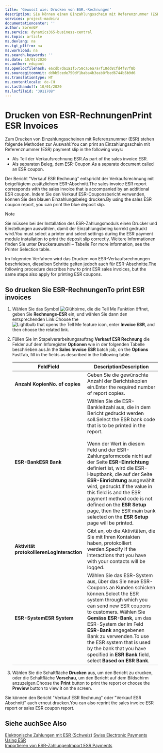 ```yaml
---
title: 'Gewusst wie: Drucken von ESR.-Rechnungen'
description: Sie können einen Einzahlungsschein mit Referenznummer (ESR) auf mehrere Arten drucken.
services: project-madeira
documentationcenter: ''
author: SorenGP
ms.service: dynamics365-business-central
ms.topic: article
ms.devlang: na
ms.tgt_pltfrm: na
ms.workload: na
ms.search.keywords: ''
ms.date: 10/01/2020
ms.author: edupont
ms.openlocfilehash: eacdb7da1a1f5758ca56a7a7f18dd8cfd4f87f8b
ms.sourcegitcommit: ddbb5cede750df1baba4b3eab8fbed6744b5b9d6
ms.translationtype: HT
ms.contentlocale: de-CH
ms.lasthandoff: 10/01/2020
ms.locfileid: "3911708"
---
```

# <a name="print-esr-invoices"></a><span data-ttu-id="4811b-103">Drucken von ESR-Rechnungen</span><span class="sxs-lookup"><span data-stu-id="4811b-103">Print ESR Invoices</span></span>
<span data-ttu-id="4811b-104">Zum Drucken von Einzahlungsscheinen mit Referenznummer (ESR) stehen folgende Methoden zur Auswahl:</span><span class="sxs-lookup"><span data-stu-id="4811b-104">You can print an Einzahlungsschein mit Referenznummer (ESR) payment slip in the following ways:</span></span>  

- <span data-ttu-id="4811b-105">Als Teil der Verkaufsrechnung ESR.</span><span class="sxs-lookup"><span data-stu-id="4811b-105">As part of the sales invoice ESR.</span></span>  
- <span data-ttu-id="4811b-106">Als separaten Beleg, dem ESR-Coupon.</span><span class="sxs-lookup"><span data-stu-id="4811b-106">As a separate document called an ESR coupon.</span></span>  

<span data-ttu-id="4811b-107">Der Bericht "Verkauf ESR Rechnung" entspricht der Verkaufsrechnung mit beigefügtem zusätzlichem ESR-Abschnitt.</span><span class="sxs-lookup"><span data-stu-id="4811b-107">The sales invoice ESR report corresponds with the sales invoice that is accompanied by an additional ESR coupon.</span></span> <span data-ttu-id="4811b-108">Indem Sie den Verkauf ESR-Couponsbericht verwenden, können Sie den blauen Einzahlungsbeleg drucken.</span><span class="sxs-lookup"><span data-stu-id="4811b-108">By using the sales ESR coupon report, you can print the blue deposit slip.</span></span>  

> [!NOTE]  
>  <span data-ttu-id="4811b-109">Sie müssen bei der Installation des ESR-Zahlungsmoduls einen Drucker und Einstellungen auswählen, damit der Einzahlungsbeleg korrekt gedruckt wird.</span><span class="sxs-lookup"><span data-stu-id="4811b-109">You must select a printer and select settings during the ESR payment module installation to print the deposit slip correctly.</span></span> <span data-ttu-id="4811b-110">Weitere Informationen finden Sie unter Druckerauswahl – Tabelle.</span><span class="sxs-lookup"><span data-stu-id="4811b-110">For more information, see the Printer Selection table.</span></span>  

<span data-ttu-id="4811b-111">Im folgenden Verfahren wird das Drucken von ESR-Verkaufsrechnungen beschrieben, dieselben Schritte gelten jedoch auch für ESR-Abschnitte.</span><span class="sxs-lookup"><span data-stu-id="4811b-111">The following procedure describes how to print ESR sales invoices, but the same steps also apply for printing ESR coupons.</span></span>  

## <a name="to-print-esr-invoices"></a><span data-ttu-id="4811b-112">So drucken Sie ESR-Rechnungen</span><span class="sxs-lookup"><span data-stu-id="4811b-112">To print ESR invoices</span></span>  

1.  <span data-ttu-id="4811b-113">Wählen Sie das Symbol ![Glühbirne, die die Tell Me Funktion öffnet](../../media/ui-search/search_small.png "Tell me-Funktion"), geben Sie **Rechnungs-ESR** ein, und wählen Sie dann den entsprechenden Link.</span><span class="sxs-lookup"><span data-stu-id="4811b-113">Choose the ![Lightbulb that opens the Tell Me feature](../../media/ui-search/search_small.png "Tell me what you want to do") icon, enter **Invoice ESR**, and then choose the related link.</span></span>  
2.  <span data-ttu-id="4811b-114">Füllen Sie im Stapelverarbeitungsauftrag **Verkauf ESR Rechnung** die Felder auf dem Inforegister **Optionen** wie in der folgenden Tabelle beschrieben aus.</span><span class="sxs-lookup"><span data-stu-id="4811b-114">In the **Sales Invoice ESR** batch job, on the **Options** FastTab, fill in the fields as described in the following table.</span></span>  

    |<span data-ttu-id="4811b-115">Feld</span><span class="sxs-lookup"><span data-stu-id="4811b-115">Field</span></span>|<span data-ttu-id="4811b-116">Description</span><span class="sxs-lookup"><span data-stu-id="4811b-116">Description</span></span>|  
    |---------------------------------|---------------------------------------|  
    |<span data-ttu-id="4811b-117">**Anzahl Kopien**</span><span class="sxs-lookup"><span data-stu-id="4811b-117">**No. of copies**</span></span>|<span data-ttu-id="4811b-118">Geben Sie die gewünschte Anzahl der Berichtskopien ein.</span><span class="sxs-lookup"><span data-stu-id="4811b-118">Enter the required number of report copies.</span></span>|  
    |<span data-ttu-id="4811b-119">**ESR-Bank**</span><span class="sxs-lookup"><span data-stu-id="4811b-119">**ESR Bank**</span></span>|<span data-ttu-id="4811b-120">Wählen Sie die ESR-Bankleitzahl aus, die in dem Bericht gedruckt werden soll.</span><span class="sxs-lookup"><span data-stu-id="4811b-120">Select the ESR bank code that is to be printed in the report.</span></span><br /><br /> <span data-ttu-id="4811b-121">Wenn der Wert in diesem Feld <Blank> und der ESR-Zahlungsformcode nicht auf der Seite **ESR-Einrichtung** definiert ist, wird die ESR-Hauptbank, die auf der Seite **ESR-Einrichtung** ausgewählt wird, gedruckt.</span><span class="sxs-lookup"><span data-stu-id="4811b-121">If the value in this field is <Blank> and the ESR payment method code is not defined on the **ESR Setup** page, then the ESR main bank selected on the **ESR Setup** page will be printed.</span></span>|  
    |<span data-ttu-id="4811b-122">**Aktivität protokollieren**</span><span class="sxs-lookup"><span data-stu-id="4811b-122">**LogInteraction**</span></span>|<span data-ttu-id="4811b-123">Gibt an, ob die Aktivitäten, die Sie mit Ihren Kontakten haben, protokolliert werden.</span><span class="sxs-lookup"><span data-stu-id="4811b-123">Specify if the interactions that you have with your contacts will be logged.</span></span>|  
    |<span data-ttu-id="4811b-124">**ESR-System**</span><span class="sxs-lookup"><span data-stu-id="4811b-124">**ESR System**</span></span>|<span data-ttu-id="4811b-125">Wählen Sie das ESR-System aus, über das Sie neue ESR-Coupons an Kunden schicken können.</span><span class="sxs-lookup"><span data-stu-id="4811b-125">Select the ESR system through which you can send new ESR coupons to customers.</span></span> <span data-ttu-id="4811b-126">Wählen Sie **Gemäss ESR-Bank**, um das ESR-System der im Feld **ESR-Bank** angegebenen Bank zu verwenden.</span><span class="sxs-lookup"><span data-stu-id="4811b-126">To use the ESR system that is used by the bank that you have specified in **ESR Bank** field, select **Based on ESR Bank**.</span></span>|  

3.  <span data-ttu-id="4811b-127">Wählen Sie die Schaltfläche **Drucken** aus, um den Bericht zu drucken, oder die Schaltfläche **Vorschau**, um den Bericht auf dem Bildschirm anzuzeigen.</span><span class="sxs-lookup"><span data-stu-id="4811b-127">Choose the **Print** button to print the report or choose the **Preview** button to view it on the screen.</span></span>  

<span data-ttu-id="4811b-128">Sie können den Bericht "Verkauf ESR Rechnung" oder "Verkauf ESR Abschnitt" auch erneut drucken.</span><span class="sxs-lookup"><span data-stu-id="4811b-128">You can also reprint the sales invoice ESR report or sales ESR coupon report.</span></span>  

## <a name="see-also"></a><span data-ttu-id="4811b-129">Siehe auch</span><span class="sxs-lookup"><span data-stu-id="4811b-129">See Also</span></span>  
 <span data-ttu-id="4811b-130">[Elektronische Zahlungen mit ESR (Schweiz)](swiss-electronic-payments-using-esr.md) </span><span class="sxs-lookup"><span data-stu-id="4811b-130">[Swiss Electronic Payments Using ESR](swiss-electronic-payments-using-esr.md) </span></span>  
 [<span data-ttu-id="4811b-131">Importieren von ESR-Zahlungen</span><span class="sxs-lookup"><span data-stu-id="4811b-131">Import ESR Payments</span></span>](how-to-import-esr-payments.md)
